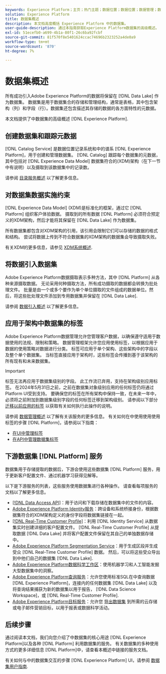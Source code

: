 ```yaml
---
keywords: Experience Platform；主页；热门主题；数据位置；数据位置；数据管理；数据管理；谱系；谱系；数据类型；数据类型；数据类型
solution: Experience Platform
title: 数据集概述
description: 本文档高度概括 Experience Platform 中的数据集。
user-guide-description: 通过本指南获取Experience Platform数据集的高级概述。 在此处了解如何创建这些变量、对数据强制实施限制以及将数据摄取到数据集中。
exl-id: 51ecefb0-a699-4b1a-80f1-26c6ba92fcbf
source-git-commit: 81f570f8e5401624ccac74696b2323252a4de0a9
workflow-type: tm+mt
source-wordcount: '870'
ht-degree: 7%

---
```


# 数据集概述

所有成功引入Adobe Experience Platform的数据将保留在 [!DNL Data Lake] 作为数据集。 数据集是用于数据集合的存储和管理结构，通常是表格，其中包含架构（列）和字段（行）。数据集还包含描述其存储的数据的各方面特性的元数据。

本文档提供了中数据集的高级概述 [!DNL Experience Platform].

## 创建数据集和跟踪元数据

[!DNL Catalog Service] 是数据位置记录系统和中的谱系 [!DNL Experience Platform]，用于创建和管理数据集。 [!DNL Catalog] 跟踪每个数据集的元数据，其中包括对 [!DNL Experience Data Model] 数据集符合的(XDM)架构（在下一节中有说明）以及摄取到该数据集中的记录数。

请参阅 [目录服务概述](../home.md) 以了解更多信息。

## 对数据集数据实施约束

[!DNL Experience Data Model] (XDM)是标准化的框架，通过它 [!DNL Platform] 组织客户体验数据。 摄取到的所有数据 [!DNL Platform] 必须符合预定义的XDM架构，然后才能将其保留在 [!DNL Data Lake] 作为数据集。

所有数据集都包含对XDM架构的引用，该引用会限制它们可以存储的数据的格式和结构。 尝试将数据上传到不符合数据集的XDM架构的数据集会导致摄取失败。

有关XDM的更多信息，请参见 [XDM系统概述](../../xdm/home.md).

## 将数据引入数据集

Adobe Experience Platform数据摄取表示多种方法，其中 [!DNL Platform] 从各种来源摄取数据。 无论采用何种摄取方法，所有成功摄取的数据都会转换为批处理文件。 批量是由一个或多个要作为单个单位摄取的文件组成的数据单位。然后，将这些批处理文件添加到专用数据集并保留在 [!DNL Data Lake].

请参阅 [数据引入概述](../../ingestion/home.md) 以了解更多信息。

## 应用于架构中数据集的标签

Adobe Experience Platform数据管理允许您管理客户数据，以确保遵守适用于数据使用的法规、限制和策略。 数据管理框架允许您应用使用标签，以根据应用于数据的使用策略对数据进行分类。 标签可应用于单个架构、这些架构中的字段以及整个单个数据集。 当标签直接应用于架构时，这些标签会传播到基于该架构的所有现有和未来数据集。

>[!IMPORTANT]
>
>标签无法再应用于数据集级别的字段。 此工作流已弃用，支持在架构级别应用标签。 在2024年5月31日之前，之前在数据集对象级别应用的任何标签仍将通过Platform UI受到支持。 要确保您的标签在所有架构中保持一致，在未来一年中，必须将之前附加到数据集级别字段的任何标签迁移到架构级别。 请参阅以下部分 [迁移以前应用的标签](../../data-governance/e2e.md#migrate-labels) 以获取有关如何执行此操作的说明。

请参阅 [数据管理概述](../../data-governance/home.md) 以了解有关该服务的更多信息。 有关如何在中使用使用使用标签的步骤 [!DNL Platform]，请参阅以下指南：

* [在UI中管理标签](../../data-governance/labels/user-guide.md)
* [在API中管理数据集标签](../../data-governance/labels/dataset-api.md)

## 下游数据集 [!DNL Platform] 服务

数据集用于存储提取的数据后，下游会使用这些数据集 [!DNL Platform] 服务，用于更新客户配置文件、通过机器学习获得见解等。

以下是下游服务的列表，这些服务使用数据集进行各种操作。 请查看每项服务的文档以了解更多信息。

* [[!DNL Data Access API]](../../data-access/home.md)：用于访问和下载存储在数据集中的文件的内容。
* [Adobe Experience Platform Identity服务](../../identity-service/home.md)：跨设备和系统桥接身份，根据数据集符合的XDM架构定义的身份字段将数据集链接在一起。
* [[!DNL Real-Time Customer Profile]](../../profile/home.md)：利用 [!DNL Identity Service] 从数据集实时创建详细的客户配置文件。 [!DNL Real-Time Customer Profile] 从提取数据 [!DNL Data Lake] 并将客户配置文件保留在其自己的单独数据存储中。
* [Adobe Experience Platform Segmentation Service](../../segmentation/home.md)：用于生成区段并生成受众 [!DNL Real-Time Customer Profile] 数据。 然后，可以将这些受众导出到中他们自己的数据集 [!DNL Data Lake].
* [Adobe Experience Platform数据科学工作区](../../data-science-workspace/home.md)：使用机器学习和人工智能发掘大型数据集中的洞察。
* [Adobe Experience Platform查询服务](../../query-service/home.md)：允许您使用标准SQL在中查询数据 [!DNL Experience Platform]，连接内的任何数据集 [!DNL Data Lake] 以及将查询结果捕获为新的数据集以用于报告， [!DNL Data Science Workspace]，或 [!DNL Real-Time Customer Profile].
* [Adobe Experience Platform目标服务](../../destinations/home.md)：允许您 [导出数据集](/help/destinations/ui/export-datasets.md) 到所需的云存储或电子邮件营销目标，以用于报表或数据科学活动。

## 后续步骤

通过阅读本文档，我们向您介绍了中数据集的核心用途 [!DNL Experience Platform]以及各种 [!DNL Platform] 利用数据集的服务。 有关数据集的多种使用方式的更多详细信息 [!DNL Platform]中，请查看本概述中链接的服务文档。

有关如何与中的数据集交互的步骤 [!DNL Experience Platform] UI，请参阅 [数据集用户指南](user-guide.md).
